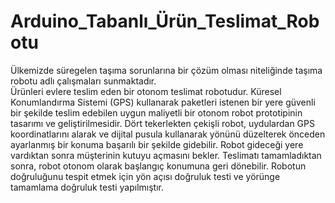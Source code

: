 # Arduino_Tabanlı_Ürün_Teslimat_Robotu
Ülkemizde süregelen taşıma sorunlarına bir çözüm  olması niteliğinde taşıma robotu adlı çalışmaları sunmaktadır.  
Ürünleri evlere teslim eden bir otonom teslimat robotudur.
Küresel  Konumlandırma Sistemi (GPS) kullanarak paketleri istenen bir  yere güvenli bir şekilde teslim edebilen uygun maliyetli bir otonom  robot prototipinin tasarımı ve geliştirilmesidir. 
Dört tekerlekten  çekişli robot, uydulardan GPS koordinatlarını alarak ve dijital  pusula kullanarak yönünü düzelterek önceden ayarlanmış bir  konuma başarılı bir şekilde gidebilir.
Robot gideceği yere vardıktan sonra müşterinin kutuyu açmasını bekler. 
Teslimatı  tamamladıktan sonra, robot otonom olarak başlangıç konumuna  geri dönebilir.
Robotun doğruluğunu tespit etmek için yön açısı  doğruluk testi ve yörünge tamamlama doğruluk testi yapılmıştır.  

